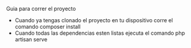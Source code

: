 Guia para correr el proyecto 

- Cuando ya tengas clonado el proyecto en tu dispositivo corre el comando composer install
- Cuando todas las dependencias esten listas ejecuta el comando php artisan serve
